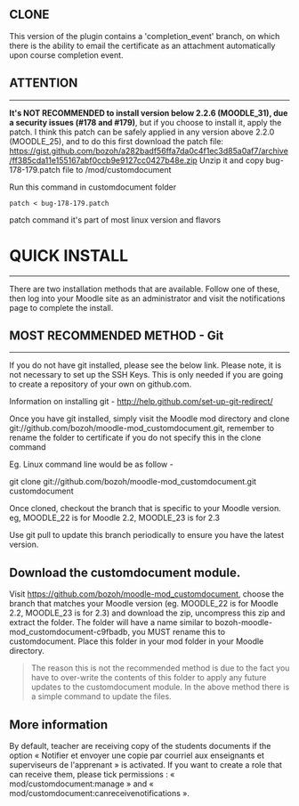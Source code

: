 
## CLONE

This version of the plugin contains a 'completion_event' branch, on which there is the ability to email the certificate as an attachment automatically upon course completion event.


## ATTENTION
---


**It's NOT RECOMMENDED to install version below 2.2.6 (MOODLE_31), due a security issues (#178 and #179)**, but if you choose to install it, apply the patch. I think this patch can be safely applied  in any version above 2.2.0 (MOODLE_25), and to do this first download the patch file:  https://gist.github.com/bozoh/a282badf56ffa7da0c4f1ec3d85a0af7/archive/ff385cda11e155167abf0ccb9e9127cc0427b48e.zip
Unzip it and copy bug-178-179.patch file to <YOUR MOODLE FOLDER>/mod/customdocument

Run this command in  customdocument folder
```
patch < bug-178-179.patch
```

patch command it's part of most linux version and flavors



# QUICK INSTALL
---

There are two installation methods that are available. Follow one of these, then log into your Moodle site as an administrator and visit the notifications page
to complete the install.

## MOST RECOMMENDED METHOD - Git
---
If you do not have git installed, please see the below link. Please note, it is
not necessary to set up the SSH Keys. This is only needed if you are going to
create a repository of your own on github.com.

Information on installing git - http://help.github.com/set-up-git-redirect/

Once you have git installed, simply visit the Moodle mod directory and clone
git://github.com/bozoh/moodle-mod_customdocument.git, remember to
rename the folder to certificate if you do not specify this in the clone command

Eg. Linux command line would be as follow -

git clone git://github.com/bozoh/moodle-mod_customdocument.git customdocument

Once cloned, checkout the branch that is specific to your Moodle version.
eg, MOODLE_22 is for Moodle 2.2, MOODLE_23 is for 2.3

Use git pull to update this branch periodically to ensure you have the latest version.

## Download the customdocument module.

Visit https://github.com/bozoh/moodle-mod_customdocument, choose the branch
that matches your Moodle version (eg. MOODLE_22 is for Moodle 2.2, MOODLE_23 is for 2.3)
and download the zip, uncompress this zip and extract the folder. The folder will have a name similar to bozoh-moodle-mod_customdocument-c9fbadb, you MUST rename this to customdocument.
Place this folder in your mod folder in your Moodle directory.

> The reason this is not the recommended method is due to the fact you have to over-write the contents of this folder to apply any future updates to the customdocument module. In the above method there is a simple command to update the files.


## More information
By default, teacher are receiving copy of the students documents if the option « Notifier et envoyer une copie par courriel aux enseignants et superviseurs de l'apprenant » is activated. If you want to create a role that can receive them, please tick permissions : « mod/customdocument:manage » and « mod/customdocument:canreceivenotifications ».
